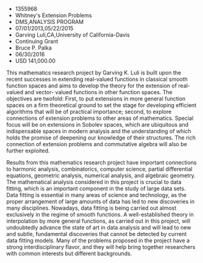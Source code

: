 
* 1355968
* Whitney's Extension Problems
* DMS,ANALYSIS PROGRAM
* 07/01/2013,05/22/2015
* Garving Luli,CA,University of California-Davis
* Continuing Grant
* Bruce P. Palka
* 06/30/2016
* USD 141,000.00

This mathematics research project by Garving K. Luli is built upon the recent
successes in extending real-valued functions in classical smooth function spaces
and aims to develop the theory for the extension of real-valued and vector-
valued functions in other function spaces. The objectives are twofold: First, to
put extensions in more general function spaces on a firm theoretical ground to
set the stage for developing efficient algorithms that will be of practical
importance; second, to explore connections of extension problems to other areas
of mathematics. Special focus will be on extensions in Sobolev spaces, which are
ubiquitous and indispensable spaces in modern analysis and the understanding of
which holds the promise of deepening our knowledge of their structures. The rich
connection of extension problems and commutative algebra will also be further
exploited.



Results from this mathematics research project have important connections to
harmonic analysis, combinatorics, computer science, partial differential
equations, geometric analysis, numerical analysis, and algebraic geometry. The
mathematical analysis considered in this project is crucial to data fitting,
which is an important component in the study of large data sets. Data fitting is
essential in many areas of science and technology, as the proper arrangement of
large amounts of data has led to new discoveries in many disciplines. Nowadays,
data fitting is being carried out almost exclusively in the regime of smooth
functions. A well-established theory in interpolation by more general functions,
as carried out in this project, will undoubtedly advance the state of art in
data analysis and will lead to new and subtle, fundamental discoveries that
cannot be detected by current data fitting models. Many of the problems proposed
in the project have a strong interdisciplinary flavor, and they will help bring
together researchers with common interests but different backgrounds.
